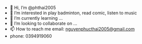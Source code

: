 - 👋 Hi, I’m @phthai2005
- 👀 I’m interested in play badminton, read comic, listen to music
- 🌱 I’m currently learning ...
- 💞️ I’m looking to collaborate on ...
- 📫 How to reach me email: nguyenphucthai2005@gmail.com
- phone: 0394919060

<!---
phthai2005/phthai2005 is a ✨ special ✨ repository because its `README.md` (this file) appears on your GitHub profile.
You can click the Preview link to take a look at your changes.
--->

